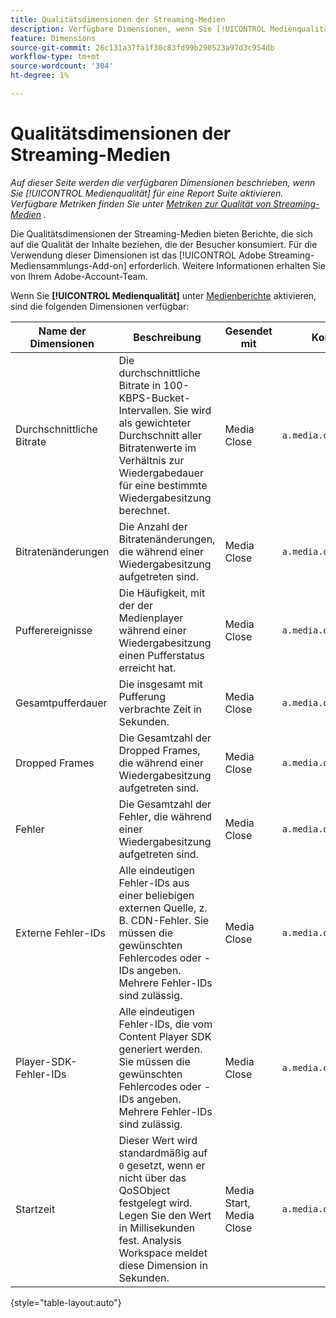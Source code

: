 ```yaml
---
title: Qualitätsdimensionen der Streaming-Medien
description: Verfügbare Dimensionen, wenn Sie [!UICONTROL Medienqualität] für eine Report Suite aktivieren.
feature: Dimensions
source-git-commit: 26c131a37fa1f30c83fd99b290523a97d3c954db
workflow-type: tm+mt
source-wordcount: '304'
ht-degree: 1%

---
```


# Qualitätsdimensionen der Streaming-Medien

*Auf dieser Seite werden die verfügbaren Dimensionen beschrieben, wenn Sie [!UICONTROL Medienqualität] für eine Report Suite aktivieren. Verfügbare Metriken finden Sie unter [Metriken zur Qualität von Streaming-Medien](../metrics/sm-quality.md) .*

Die Qualitätsdimensionen der Streaming-Medien bieten Berichte, die sich auf die Qualität der Inhalte beziehen, die der Besucher konsumiert. Für die Verwendung dieser Dimensionen ist das [!UICONTROL Adobe Streaming-Mediensammlungs-Add-on] erforderlich. Weitere Informationen erhalten Sie von Ihrem Adobe-Account-Team.

Wenn Sie **[!UICONTROL Medienqualität]** unter [Medienberichte](/help/admin/admin/c-manage-report-suites/c-edit-report-suites/media-management.md) aktivieren, sind die folgenden Dimensionen verfügbar:

| Name der Dimensionen | Beschreibung | Gesendet mit | Kontextdatenvariable |
| --- | --- | --- | --- |
| Durchschnittliche Bitrate | Die durchschnittliche Bitrate in 100-KBPS-Bucket-Intervallen. Sie wird als gewichteter Durchschnitt aller Bitratenwerte im Verhältnis zur Wiedergabedauer für eine bestimmte Wiedergabesitzung berechnet. | Media Close | `a.media.qoe.bitrateAverageBucket` |
| Bitratenänderungen | Die Anzahl der Bitratenänderungen, die während einer Wiedergabesitzung aufgetreten sind. | Media Close | `a.media.qoe.bitrateChangeCount` |
| Pufferereignisse | Die Häufigkeit, mit der der Medienplayer während einer Wiedergabesitzung einen Pufferstatus erreicht hat. | Media Close | `a.media.qoe.bufferCount` |
| Gesamtpufferdauer | Die insgesamt mit Pufferung verbrachte Zeit in Sekunden. | Media Close | `a.media.qoe.bufferTime` |
| Dropped Frames | Die Gesamtzahl der Dropped Frames, die während einer Wiedergabesitzung aufgetreten sind. | Media Close | `a.media.qoe.droppedFrameCount` |
| Fehler | Die Gesamtzahl der Fehler, die während einer Wiedergabesitzung aufgetreten sind. | Media Close | `a.media.qoe.errorCount` |
| Externe Fehler-IDs | Alle eindeutigen Fehler-IDs aus einer beliebigen externen Quelle, z. B. CDN-Fehler. Sie müssen die gewünschten Fehlercodes oder -IDs angeben. Mehrere Fehler-IDs sind zulässig. | Media Close | `a.media.qoe.externalErrors` |
| Player-SDK-Fehler-IDs | Alle eindeutigen Fehler-IDs, die vom Content Player SDK generiert werden. Sie müssen die gewünschten Fehlercodes oder -IDs angeben. Mehrere Fehler-IDs sind zulässig. | Media Close | `a.media.qoe.playerSdkErrors` |
| Startzeit | Dieser Wert wird standardmäßig auf `0` gesetzt, wenn er nicht über das QoSObject festgelegt wird. Legen Sie den Wert in Millisekunden fest. Analysis Workspace meldet diese Dimension in Sekunden. | Media Start, Media Close | `a.media.qoe.timeToStart` |

{style="table-layout:auto"}
